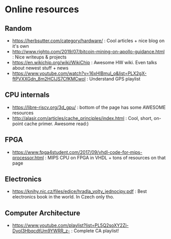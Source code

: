 Online resources
================

Random
------

- https://herbsutter.com/category/hardware/ : Cool articles + nice blog on it's own
- http://www.righto.com/2019/07/bitcoin-mining-on-apollo-guidance.html : Nice writeups & projects
- https://en.wikichip.org/wiki/WikiChip : Awesome HW wiki. Even talks about newest stuff + news
- https://www.youtube.com/watch?v=16xHIBmul_o&list=PLX2gX-ftPVXXGdn_8m2HCIJS7CfKMCwol : Understand GPS playlist

CPU internals
-------------

- https://libre-riscv.org/3d_gpu/ : bottom of the page has some AWESOME resources
- http://alasir.com/articles/cache_principles/index.html : Cool, short, on-point cache primer. Awesome read:)

FPGA
----

- https://www.fpga4student.com/2017/09/vhdl-code-for-mips-processor.html : MIPS CPU on FPGA in VHDL + tons of resources on that page

Electronics
-----------

- https://knihy.nic.cz/files/edice/hradla_volty_jednocipy.pdf : Best electronics book in the world. In Czech only tho.

Computer Architecture
---------------------

- https://www.youtube.com/playlist?list=PL5Q2soXY2Zi-DyoI3HbqcdtUm9YWRR_z- : Complete CA playlist!

